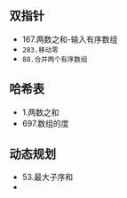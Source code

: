 ## 双指针

- 167.两数之和-输入有序数组
- `283.移动零`
- `88.合并两个有序数组`



## 哈希表

- 1.两数之和
- 697.数组的度



## 动态规划

- 53.最大子序和
- 